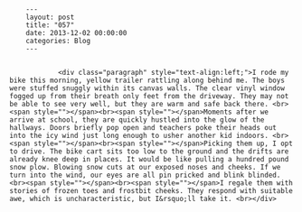 
        ---
        layout: post
        title: "057"
        date: 2013-12-02 00:00:00 
        categories: Blog
        ---

        
				<div class="paragraph" style="text-align:left;">I rode my bike this morning, yellow trailer rattling along behind me. The boys were stuffed snuggly within its canvas walls. The clear vinyl window fogged up from their breath only feet from the driveway. They may not be able to see very well, but they are warm and safe back there. <br><span style=""></span><br><span style=""></span>Moments after we arrive at school, they are quickly hustled into the glow of the hallways. Doors briefly pop open and teachers poke their heads out into the icy wind just long enough to usher another kid indoors. <br><span style=""></span><br><span style=""></span>Picking them up, I opt to drive. The bike cart sits too low to the ground and the drifts are already knee deep in places. It would be like pulling a hundred pound snow plow. Blowing snow cuts at our exposed noses and cheeks. If we turn into the wind, our eyes are all pin pricked and blink blinded. <br><span style=""></span><br><span style=""></span>I regale them with stories of frozen toes and frostbit cheeks. They respond with suitable awe, which is uncharacteristic, but I&rsquo;ll take it. <br></div>

		
        